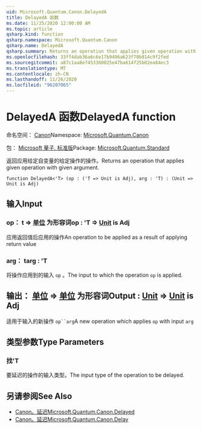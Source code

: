 ```yaml
---
uid: Microsoft.Quantum.Canon.DelayedA
title: DelayedA 函数
ms.date: 11/25/2020 12:00:00 AM
ms.topic: article
qsharp.kind: function
qsharp.namespace: Microsoft.Quantum.Canon
qsharp.name: DelayedA
qsharp.summary: Returns an operation that applies given operation with given argument.
ms.openlocfilehash: 33ff4dab36a6c6e17b9496a623f70b814c9f2fed
ms.sourcegitcommit: a87c1aa8e7453360025e47ba614f25b02ea84ec3
ms.translationtype: MT
ms.contentlocale: zh-CN
ms.lasthandoff: 11/26/2020
ms.locfileid: "96207065"
---
```

# <a name="delayeda-function"></a><span data-ttu-id="29c15-102">DelayedA 函数</span><span class="sxs-lookup"><span data-stu-id="29c15-102">DelayedA function</span></span>

<span data-ttu-id="29c15-103">命名空间： [Canon](xref:Microsoft.Quantum.Canon)</span><span class="sxs-lookup"><span data-stu-id="29c15-103">Namespace: [Microsoft.Quantum.Canon](xref:Microsoft.Quantum.Canon)</span></span>

<span data-ttu-id="29c15-104">包： [Microsoft 量子. 标准版](https://nuget.org/packages/Microsoft.Quantum.Standard)</span><span class="sxs-lookup"><span data-stu-id="29c15-104">Package: [Microsoft.Quantum.Standard](https://nuget.org/packages/Microsoft.Quantum.Standard)</span></span>


<span data-ttu-id="29c15-105">返回应用给定自变量的给定操作的操作。</span><span class="sxs-lookup"><span data-stu-id="29c15-105">Returns an operation that applies given operation with given argument.</span></span>

```qsharp
function DelayedA<'T> (op : ('T => Unit is Adj), arg : 'T) : (Unit => Unit is Adj)
```


## <a name="input"></a><span data-ttu-id="29c15-106">输入</span><span class="sxs-lookup"><span data-stu-id="29c15-106">Input</span></span>

### <a name="op--t--unit--is-adj"></a><span data-ttu-id="29c15-107">op： t => [单位](xref:microsoft.quantum.lang-ref.unit)  为形容词</span><span class="sxs-lookup"><span data-stu-id="29c15-107">op : 'T => [Unit](xref:microsoft.quantum.lang-ref.unit)  is Adj</span></span>

<span data-ttu-id="29c15-108">应用返回值后应用的操作</span><span class="sxs-lookup"><span data-stu-id="29c15-108">An operation to be applied as a result of applying return value</span></span>


### <a name="arg--t"></a><span data-ttu-id="29c15-109">arg： t</span><span class="sxs-lookup"><span data-stu-id="29c15-109">arg : 'T</span></span>

<span data-ttu-id="29c15-110">将操作应用到的输入 `op` 。</span><span class="sxs-lookup"><span data-stu-id="29c15-110">The input to which the operation `op` is applied.</span></span>



## <a name="output--unit--unit--is-adj"></a><span data-ttu-id="29c15-111">输出： [单位](xref:microsoft.quantum.lang-ref.unit) => [单位](xref:microsoft.quantum.lang-ref.unit)  为形容词</span><span class="sxs-lookup"><span data-stu-id="29c15-111">Output : [Unit](xref:microsoft.quantum.lang-ref.unit) => [Unit](xref:microsoft.quantum.lang-ref.unit)  is Adj</span></span>

<span data-ttu-id="29c15-112">适用于输入的新操作 `op``arg`</span><span class="sxs-lookup"><span data-stu-id="29c15-112">A new operation which applies `op` with input `arg`</span></span>

## <a name="type-parameters"></a><span data-ttu-id="29c15-113">类型参数</span><span class="sxs-lookup"><span data-stu-id="29c15-113">Type Parameters</span></span>

### <a name="t"></a><span data-ttu-id="29c15-114">找</span><span class="sxs-lookup"><span data-stu-id="29c15-114">'T</span></span>

<span data-ttu-id="29c15-115">要延迟的操作的输入类型。</span><span class="sxs-lookup"><span data-stu-id="29c15-115">The input type of the operation to be delayed.</span></span>

## <a name="see-also"></a><span data-ttu-id="29c15-116">另请参阅</span><span class="sxs-lookup"><span data-stu-id="29c15-116">See Also</span></span>

- [<span data-ttu-id="29c15-117">Canon。延迟</span><span class="sxs-lookup"><span data-stu-id="29c15-117">Microsoft.Quantum.Canon.Delayed</span></span>](xref:Microsoft.Quantum.Canon.Delayed)
- [<span data-ttu-id="29c15-118">Canon。延迟</span><span class="sxs-lookup"><span data-stu-id="29c15-118">Microsoft.Quantum.Canon.Delay</span></span>](xref:Microsoft.Quantum.Canon.Delay)
